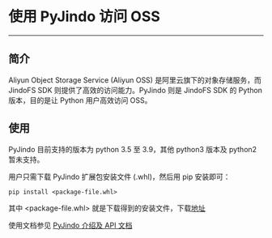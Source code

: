 # 使用 PyJindo 访问 OSS

---

## 简介

Aliyun Object Storage Service (Aliyun OSS) 是阿里云旗下的对象存储服务，而 JindoFS SDK 则提供了高效的访问能力。PyJindo 则是 JindoFS SDK 的 Python 版本，目的是让 Python 用户高效访问 OSS。

## 使用

PyJindo 目前支持的版本为 python 3.5 至 3.9，其他 python3 版本及 python2 暂未支持。

用户只需下载 PyJindo 扩展包安装文件 (.whl)，然后用 pip 安装即可：
```
pip install <package-file.whl>
```
其中 <package-file.whl> 就是下载得到的安装文件，下载[地址](https://smartdata-binary.oss-cn-shanghai.aliyuncs.com/pyjindo-0.1-cp35-abi3-linux_x86_64.whl)

使用文档参见 [PyJindo 介绍及 API 文档](jindosdk_PyJindo_documentation.pdf)
